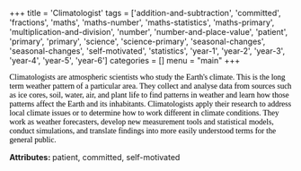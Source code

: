 +++
title = 'Climatologist'
tags = ['addition-and-subtraction', 'committed', 'fractions', 'maths', 'maths-number', 'maths-statistics', 'maths-primary', 'multiplication-and-division', 'number', 'number-and-place-value', 'patient', 'primary', 'primary', 'science', 'science-primary', 'seasonal-changes', 'seasonal-changes', 'self-motivated', 'statistics', 'year-1', 'year-2', 'year-3', 'year-4', 'year-5', 'year-6']
categories = []
menu = "main"
+++

<span style="font-family: 'Georgia',serif;"><span style="color: #000000;">Climatologists are atmospheric scientists who study the Earth's climate. This is the long term weather pattern of a particular area. They collect and analyse data from sources such as ice cores, soil, water, air, and plant life to find patterns in weather and learn how those patterns affect the Earth and its inhabitants. Climatologists apply their research to address local climate issues or to determine how to work different in climate conditions. They work as weather forecasters, develop new measurement tools and statistical models, conduct simulations, and translate findings into more easily understood terms for the general public.</span></span>

<strong>Attributes: </strong>patient, committed, self-motivated
